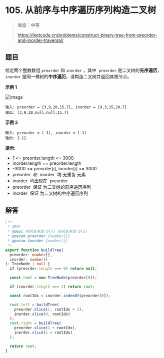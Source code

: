 # 105. 从前序与中序遍历序列构造二叉树

> 难度：中等
>
> https://leetcode.cn/problems/construct-binary-tree-from-preorder-and-inorder-traversal/

## 题目

给定两个整数数组 `preorder` 和 `inorder` ，其中  `preorder` 是二叉树的**先序遍历**， `inorder` 是同一棵树的**中序遍历**，请构造二叉树并返回其根节点。

**示例 1**

![image](https://user-images.githubusercontent.com/25545052/167632161-1d2e1025-f396-451a-b204-fcf8a8cba966.png)

```
输入: preorder = [3,9,20,15,7], inorder = [9,3,15,20,7]
输出: [3,9,20,null,null,15,7]
```

**示例 2**

```
输入: preorder = [-1], inorder = [-1]
输出: [-1]
```

**提示:**

- 1 <= preorder.length <= 3000
- inorder.length == preorder.length
- -3000 <= preorder[i], inorder[i] <= 3000
- preorder  和  inorder  均 无重复 元素
- inorder  均出现在  preorder
- preorder  保证 为二叉树的前序遍历序列
- inorder  保证 为二叉树的中序遍历序列

## 解答

```typescript
/**
 * 递归
 * @desc 时间复杂度 O(n) 空间复杂度 O(n)
 * @param preorder {number[]}
 * @param inorder {number[]}
 */
export function buildTree(
  preorder: number[],
  inorder: number[]
): TreeNode | null {
  if (preorder.length === 0) return null;

  const root = new TreeNode(preorder[0]);

  if (inorder.length === 1) return root;

  const rootIdx = inorder.indexOf(preorder[0]);

  root.left = buildTree(
    preorder.slice(1, rootIdx + 1),
    inorder.slice(0, rootIdx)
  );
  root.right = buildTree(
    preorder.slice(1 + rootIdx),
    inorder.slice(1 + rootIdx)
  );

  return root;
}
```
